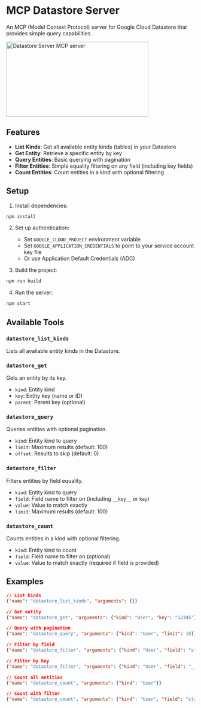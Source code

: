 # MCP Datastore Server

An MCP (Model Context Protocol) server for Google Cloud Datastore that provides simple query capabilities.

<a href="https://glama.ai/mcp/servers/@johnreitano/daisy">
  <img width="380" height="200" src="https://glama.ai/mcp/servers/@johnreitano/daisy/badge" alt="Datastore Server MCP server" />
</a>

## Features

- **List Kinds**: Get all available entity kinds (tables) in your Datastore
- **Get Entity**: Retrieve a specific entity by key
- **Query Entities**: Basic querying with pagination
- **Filter Entities**: Simple equality filtering on any field (including key fields)
- **Count Entities**: Count entities in a kind with optional filtering

## Setup

1. Install dependencies:
```bash
npm install
```

2. Set up authentication:
   - Set `GOOGLE_CLOUD_PROJECT` environment variable
   - Set `GOOGLE_APPLICATION_CREDENTIALS` to point to your service account key file
   - Or use Application Default Credentials (ADC)

3. Build the project:
```bash
npm run build
```

4. Run the server:
```bash
npm start
```

## Available Tools

### `datastore_list_kinds`
Lists all available entity kinds in the Datastore.

### `datastore_get`
Gets an entity by its key.
- `kind`: Entity kind
- `key`: Entity key (name or ID)
- `parent`: Parent key (optional)

### `datastore_query`
Queries entities with optional pagination.
- `kind`: Entity kind to query
- `limit`: Maximum results (default: 100)
- `offset`: Results to skip (default: 0)

### `datastore_filter`
Filters entities by field equality.
- `kind`: Entity kind to query
- `field`: Field name to filter on (including `__key__` or `key`)
- `value`: Value to match exactly
- `limit`: Maximum results (default: 100)

### `datastore_count`
Counts entities in a kind with optional filtering.
- `kind`: Entity kind to count
- `field`: Field name to filter on (optional)
- `value`: Value to match exactly (required if field is provided)

## Examples

```json
// List kinds
{"name": "datastore_list_kinds", "arguments": {}}

// Get entity
{"name": "datastore_get", "arguments": {"kind": "User", "key": "12345"}}

// Query with pagination
{"name": "datastore_query", "arguments": {"kind": "User", "limit": 10}}

// Filter by field
{"name": "datastore_filter", "arguments": {"kind": "User", "field": "status", "value": "active"}}

// Filter by key
{"name": "datastore_filter", "arguments": {"kind": "User", "field": "__key__", "value": "12345"}}

// Count all entities
{"name": "datastore_count", "arguments": {"kind": "User"}}

// Count with filter
{"name": "datastore_count", "arguments": {"kind": "User", "field": "status", "value": "active"}}
```